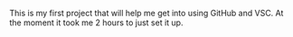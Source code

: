 This is my first project that will help me get into using GitHub and VSC. At the moment it took me 2 hours to just set it up.

